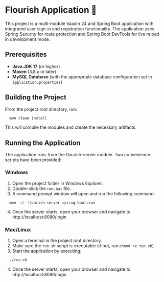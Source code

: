 # Flourish Application 🌱

This project is a multi-module Vaadin 24 and Spring Boot application with integrated user sign-in and registration
functionality. The application uses Spring Security for route protection and Spring Boot DevTools for live reload in
development mode.

## Prerequisites

- **Java JDK 17** (or higher)
- **Maven** (3.8.x or later)
- **MySQL Database** (with the appropriate database configuration set in `application.properties`)

## Building the Project

From the project root directory, run:

```bash
  mvn clean install
```

This will compile the modules and create the necessary artifacts.

## Running the Application

The application runs from the flourish-server module. Two convenience scripts have been provided:

### Windows

1. Open the project folder in Windows Explorer.
2. Double-click the `run.bat` file.
3. A command prompt window will open and run the following command:

```bash
  mvn -pl flourish-server spring-boot:run
```

4. Once the server starts, open your browser and navigate to http://localhost:8080/login.

### Mac/Linux

1. Open a terminal in the project root directory.
2. Make sure the `run.sh` script is executable (if not, run `chmod +x run.sh`).
3. Start the application by executing:

```bash
  ./run.sh
```

4. Once the server starts, open your browser and navigate to http://localhost:8080/login.